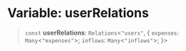 # Variable: userRelations

> `const` **userRelations**: `Relations`\<`"users"`, \{ `expenses`: `Many`\<`"expenses"`\>; `inflows`: `Many`\<`"inflows"`\>; \}\>
